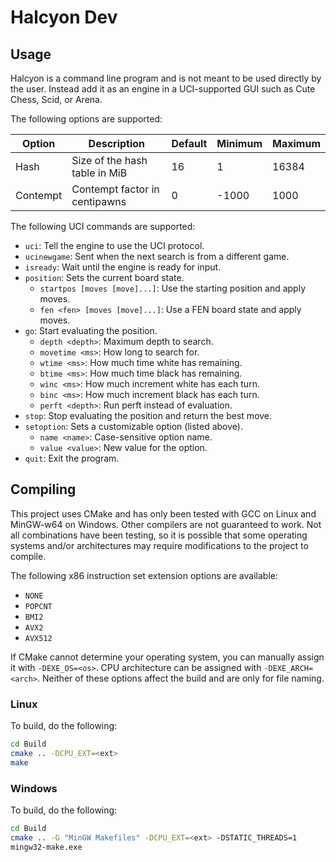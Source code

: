 # Halcyon Dev

## Usage 

Halcyon is a command line program and is not meant to be used directly by the 
user. Instead add it as an engine in a UCI-supported GUI such as Cute Chess, 
Scid, or Arena. 

The following options are supported: 

| Option   | Description                   | Default | Minimum | Maximum |
| -------- | ----------------------------- | ------- | ------- | ------- |
| Hash     | Size of the hash table in MiB |      16 |       1 |   16384 | 
| Contempt | Contempt factor in centipawns |       0 |   -1000 |    1000 | 

The following UCI commands are supported: 

* `uci`: Tell the engine to use the UCI protocol.
* `ucinewgame`: Sent when the next search is from a different game.
* `isready`: Wait until the engine is ready for input.
* `position`: Sets the current board state.
    * `startpos [moves [move]...]`: Use the starting position and apply moves.
    * `fen <fen> [moves [move]...]`: Use a FEN board state and apply moves.
* `go`: Start evaluating the position.
    * `depth <depth>`: Maximum depth to search. 
    * `movetime <ms>`: How long to search for. 
    * `wtime <ms>`: How much time white has remaining.
    * `btime <ms>`: How much time black has remaining.
    * `winc <ms>`: How much increment white has each turn. 
    * `binc <ms>`: How much increment black has each turn. 
    * `perft <depth>`: Run perft instead of evaluation. 
* `stop`: Stop evaluating the position and return the best move. 
* `setoption`: Sets a customizable option (listed above).
    * `name <name>`: Case-sensitive option name. 
    * `value <value>`: New value for the option. 
* `quit`: Exit the program. 

## Compiling 

This project uses CMake and has only been tested with GCC on Linux and 
MinGW-w64 on Windows. Other compilers are not guaranteed to work. Not all 
combinations have been testing, so it is possible that some operating systems 
and/or architectures may require modifications to the project to compile. 

The following x86 instruction set extension options are available: 
* `NONE`
* `POPCNT`
* `BMI2` 
* `AVX2`
* `AVX512`

If CMake cannot determine your operating system, you can manually assign it 
with `-DEXE_OS=<os>`. CPU architecture can be assigned with 
`-DEXE_ARCH=<arch>`. Neither of these options affect the build and are only for 
file naming. 

### Linux 

To build, do the following: 
```sh
cd Build
cmake .. -DCPU_EXT=<ext>
make
```

### Windows 

To build, do the following: 
```sh
cd Build
cmake .. -G "MinGW Makefiles" -DCPU_EXT=<ext> -DSTATIC_THREADS=1
mingw32-make.exe
```
